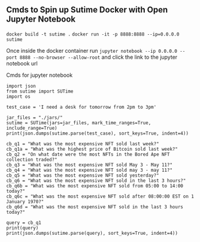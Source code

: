## Cmds to Spin up Sutime Docker with Open Jupyter Notebook

`docker build -t sutime .`
`docker run -it -p 8888:8888 --ip=0.0.0.0 sutime`

Once inside the docker container run
`jupyter notebook --ip 0.0.0.0 --port 8888 --no-browser --allow-root`
and click the link to the jupyter notebook url

Cmds for jupyter notebook 

```
import json
from sutime import SUTime
import os

test_case = 'I need a desk for tomorrow from 2pm to 3pm'

jar_files = "./jars/"
sutime = SUTime(jars=jar_files, mark_time_ranges=True, include_range=True)
print(json.dumps(sutime.parse(test_case), sort_keys=True, indent=4))

cb_q1 = "What was the most expensive NFT sold last week?"
cb_q1a = "What was the highest price of Bitcoin sold last week?"
cb_q2 = "On what date were the most NFTs in the Bored Ape NFT collection traded?"
cb_q3 = "What was the most expensive NFT sold May 3 - May 11?"
cb_q4 = "What was the most expensive NFT sold may 3 - may 11?"
cb_q5 = "What was the most expensive NFT sold yesterday?"
cb_q6 = "What was the most expensive NFT sold in the last 3 hours?"
cb_q6b = "What was the most expensive NFT sold from 05:00 to 14:00 today?"
cb_q6c = "What was the most expensive NFT sold after 08:00:00 EST on 1 January 1970?"
cb_q6d = "What was the most expensive NFT sold in the last 3 hours today?"

query = cb_q1
print(query)
print(json.dumps(sutime.parse(query), sort_keys=True, indent=4))
```